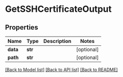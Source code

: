 # GetSSHCertificateOutput

## Properties
Name | Type | Description | Notes
------------ | ------------- | ------------- | -------------
**data** | **str** |  | [optional] 
**path** | **str** |  | [optional] 

[[Back to Model list]](../README.md#documentation-for-models) [[Back to API list]](../README.md#documentation-for-api-endpoints) [[Back to README]](../README.md)


